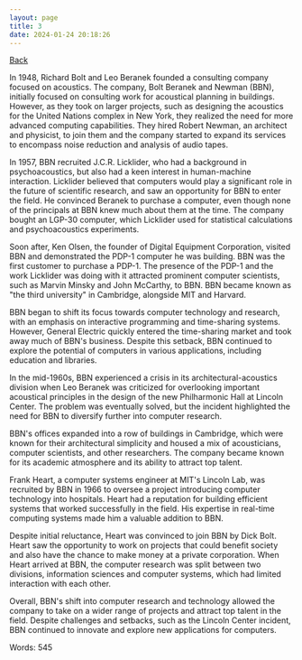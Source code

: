 ```yaml
---
layout: page
title: 3
date: 2024-01-24 20:18:26
---
```


[Back](./)


In 1948, Richard Bolt and Leo Beranek founded a consulting company focused on acoustics. The company, Bolt Beranek and Newman (BBN), initially focused on consulting work for acoustical planning in buildings. However, as they took on larger projects, such as designing the acoustics for the United Nations complex in New York, they realized the need for more advanced computing capabilities. They hired Robert Newman, an architect and physicist, to join them and the company started to expand its services to encompass noise reduction and analysis of audio tapes.

In 1957, BBN recruited J.C.R. Licklider, who had a background in psychoacoustics, but also had a keen interest in human-machine interaction. Licklider believed that computers would play a significant role in the future of scientific research, and saw an opportunity for BBN to enter the field. He convinced Beranek to purchase a computer, even though none of the principals at BBN knew much about them at the time. The company bought an LGP-30 computer, which Licklider used for statistical calculations and psychoacoustics experiments.

Soon after, Ken Olsen, the founder of Digital Equipment Corporation, visited BBN and demonstrated the PDP-1 computer he was building. BBN was the first customer to purchase a PDP-1. The presence of the PDP-1 and the work Licklider was doing with it attracted prominent computer scientists, such as Marvin Minsky and John McCarthy, to BBN. BBN became known as "the third university" in Cambridge, alongside MIT and Harvard.

BBN began to shift its focus towards computer technology and research, with an emphasis on interactive programming and time-sharing systems. However, General Electric quickly entered the time-sharing market and took away much of BBN's business. Despite this setback, BBN continued to explore the potential of computers in various applications, including education and libraries.

In the mid-1960s, BBN experienced a crisis in its architectural-acoustics division when Leo Beranek was criticized for overlooking important acoustical principles in the design of the new Philharmonic Hall at Lincoln Center. The problem was eventually solved, but the incident highlighted the need for BBN to diversify further into computer research.

BBN's offices expanded into a row of buildings in Cambridge, which were known for their architectural simplicity and housed a mix of acousticians, computer scientists, and other researchers. The company became known for its academic atmosphere and its ability to attract top talent.

Frank Heart, a computer systems engineer at MIT's Lincoln Lab, was recruited by BBN in 1966 to oversee a project introducing computer technology into hospitals. Heart had a reputation for building efficient systems that worked successfully in the field. His expertise in real-time computing systems made him a valuable addition to BBN.

Despite initial reluctance, Heart was convinced to join BBN by Dick Bolt. Heart saw the opportunity to work on projects that could benefit society and also have the chance to make money at a private corporation. When Heart arrived at BBN, the computer research was split between two divisions, information sciences and computer systems, which had limited interaction with each other.

Overall, BBN's shift into computer research and technology allowed the company to take on a wider range of projects and attract top talent in the field. Despite challenges and setbacks, such as the Lincoln Center incident, BBN continued to innovate and explore new applications for computers.

Words: 545